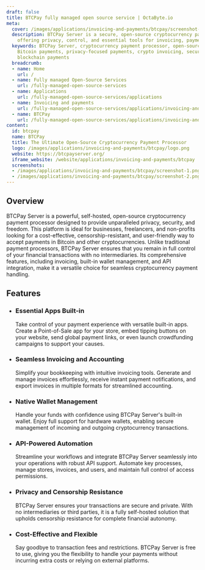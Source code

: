 ```yaml
---
draft: false
title: BTCPay fully managed open source service | OctaByte.io
meta:
  cover: /images/applications/invoicing-and-payments/btcpay/screenshot-1.png
  description: BTCPay Server is a secure, open-source cryptocurrency payment processor
    offering privacy, control, and essential tools for invoicing, payments, and automation.
  keywords: BTCPay Server, cryptocurrency payment processor, open-source, self-hosted,
    Bitcoin payments, privacy-focused payments, crypto invoicing, secure payment platform,
    blockchain payments
  breadcrumb:
  - name: Home
    url: /
  - name: Fully managed Open-Source Services
    url: /fully-managed-open-source-services
  - name: Applications
    url: /fully-managed-open-source-services/applications
  - name: Invoicing and payments
    url: /fully-managed-open-source-services/applications/invoicing-and-payments
  - name: BTCPay
    url: /fully-managed-open-source-services/applications/invoicing-and-payments/btcpay
content:
  id: btcpay
  name: BTCPay
  title: The Ultimate Open-Source Cryptocurrency Payment Processor
  logo: /images/applications/invoicing-and-payments/btcpay/logo.png
  website: https://btcpayserver.org/
  iframe_website: /website/applications/invoicing-and-payments/btcpay
  screenshots:
  - /images/applications/invoicing-and-payments/btcpay/screenshot-1.png
  - /images/applications/invoicing-and-payments/btcpay/screenshot-2.png
---
```


## Overview

BTCPay Server is a powerful, self-hosted, open-source cryptocurrency payment processor designed to provide unparalleled privacy, security, and freedom. This platform is ideal for businesses, freelancers, and non-profits looking for a cost-effective, censorship-resistant, and user-friendly way to accept payments in Bitcoin and other cryptocurrencies. Unlike traditional payment processors, BTCPay Server ensures that you remain in full control of your financial transactions with no intermediaries. Its comprehensive features, including invoicing, built-in wallet management, and API integration, make it a versatile choice for seamless cryptocurrency payment handling.

## Features

- ### Essential Apps Built-in

  Take control of your payment experience with versatile built-in apps. Create a Point-of-Sale app for your store, embed tipping buttons on your website, send global payment links, or even launch crowdfunding campaigns to support your causes.

- ### Seamless Invoicing and Accounting

  Simplify your bookkeeping with intuitive invoicing tools. Generate and manage invoices effortlessly, receive instant payment notifications, and export invoices in multiple formats for streamlined accounting.

- ### Native Wallet Management

  Handle your funds with confidence using BTCPay Server's built-in wallet. Enjoy full support for hardware wallets, enabling secure management of incoming and outgoing cryptocurrency transactions.

- ### API-Powered Automation

  Streamline your workflows and integrate BTCPay Server seamlessly into your operations with robust API support. Automate key processes, manage stores, invoices, and users, and maintain full control of access permissions.

- ### Privacy and Censorship Resistance

  BTCPay Server ensures your transactions are secure and private. With no intermediaries or third parties, it is a fully self-hosted solution that upholds censorship resistance for complete financial autonomy.

- ### Cost-Effective and Flexible

  Say goodbye to transaction fees and restrictions. BTCPay Server is free to use, giving you the flexibility to handle your payments without incurring extra costs or relying on external platforms.